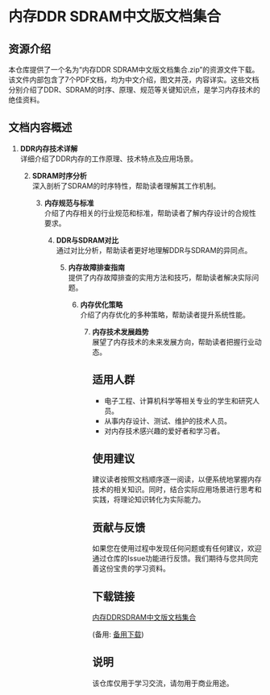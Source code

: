# 内存DDR SDRAM中文版文档集合

## 资源介绍

本仓库提供了一个名为“内存DDR SDRAM中文版文档集合.zip”的资源文件下载。该文件内部包含了7个PDF文档，均为中文介绍，图文并茂，内容详实。这些文档分别介绍了DDR、SDRAM的时序、原理、规范等关键知识点，是学习内存技术的绝佳资料。

## 文档内容概述

1. **DDR内存技术详解**  
   详细介绍了DDR内存的工作原理、技术特点及应用场景。

   2. **SDRAM时序分析**  
      深入剖析了SDRAM的时序特性，帮助读者理解其工作机制。

      3. **内存规范与标准**  
         介绍了内存相关的行业规范和标准，帮助读者了解内存设计的合规性要求。

         4. **DDR与SDRAM对比**  
            通过对比分析，帮助读者更好地理解DDR与SDRAM的异同点。

            5. **内存故障排查指南**  
               提供了内存故障排查的实用方法和技巧，帮助读者解决实际问题。

               6. **内存优化策略**  
                  介绍了内存优化的多种策略，帮助读者提升系统性能。

                  7. **内存技术发展趋势**  
                     展望了内存技术的未来发展方向，帮助读者把握行业动态。

                     ## 适用人群

                     - 电子工程、计算机科学等相关专业的学生和研究人员。
                     - 从事内存设计、测试、维护的技术人员。
                     - 对内存技术感兴趣的爱好者和学习者。

                     ## 使用建议

                     建议读者按照文档顺序逐一阅读，以便系统地掌握内存技术的相关知识。同时，结合实际应用场景进行思考和实践，将理论知识转化为实际能力。

                     ## 贡献与反馈

                     如果您在使用过程中发现任何问题或有任何建议，欢迎通过仓库的Issue功能进行反馈。我们期待与您共同完善这份宝贵的学习资料。

                     ## 下载链接
                     [内存DDRSDRAM中文版文档集合](https://pan.quark.cn/s/2f85ae63e8db) 

                     (备用: [备用下载](https://pan.baidu.com/s/1bgVuQyhZ5uiNN84XGdILfg?pwd=1234))

                     ## 说明

                     该仓库仅用于学习交流，请勿用于商业用途。

